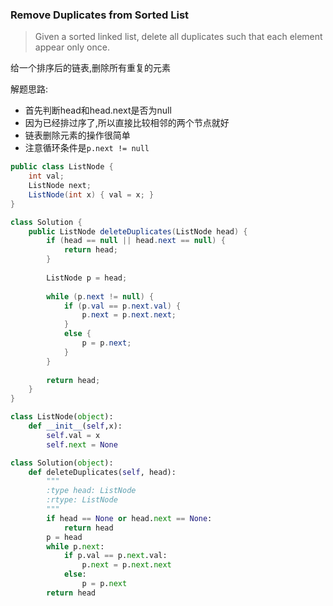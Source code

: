 ### Remove Duplicates from Sorted List

> Given a sorted linked list, delete all duplicates such that each element appear only once.

给一个排序后的链表,删除所有重复的元素

解题思路:
* 首先判断head和head.next是否为null
* 因为已经排过序了,所以直接比较相邻的两个节点就好
* 链表删除元素的操作很简单
* 注意循环条件是`p.next != null`

```Java
public class ListNode {
    int val;
    ListNode next;
    ListNode(int x) { val = x; }
}

class Solution {
    public ListNode deleteDuplicates(ListNode head) {
        if (head == null || head.next == null) {
            return head;
        }
        
        ListNode p = head;
        
        while (p.next != null) {
            if (p.val == p.next.val) {
                p.next = p.next.next;
            }
            else {
                p = p.next;
            }
        }
        
        return head;
    }
}
```

```Python
class ListNode(object):
    def __init__(self,x):
        self.val = x
        self.next = None

class Solution(object):
    def deleteDuplicates(self, head):
        """
        :type head: ListNode
        :rtype: ListNode
        """ 
        if head == None or head.next == None:
            return head
        p = head
        while p.next:
            if p.val == p.next.val:
                p.next = p.next.next
            else:
                p = p.next
        return head
```